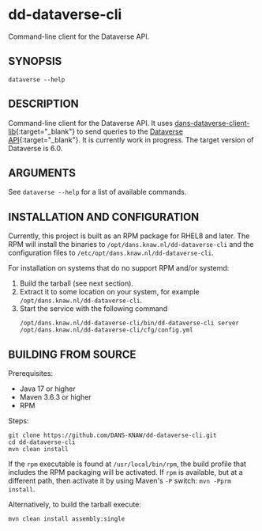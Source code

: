 dd-dataverse-cli
================

Command-line client for the Dataverse API.


SYNOPSIS
--------

    dataverse --help

DESCRIPTION
-----------

Command-line client for the Dataverse API. It uses [dans-dataverse-client-lib]{:target="_blank"} to send queries to the [Dataverse API]{:target="_blank"}. It is
currently work in progress. The target version of Dataverse is 6.0.

[dans-dataverse-client-lib]: https://github.com/DANS-KNAW/dans-dataverse-client-lib

[Dataverse API]: http://guides.dataverse.org/en/latest/api/index.html

ARGUMENTS
---------

See `dataverse --help` for a list of available commands.


INSTALLATION AND CONFIGURATION
------------------------------
Currently, this project is built as an RPM package for RHEL8 and later. The RPM will install the binaries to
`/opt/dans.knaw.nl/dd-dataverse-cli` and the configuration files to `/etc/opt/dans.knaw.nl/dd-dataverse-cli`.

For installation on systems that do no support RPM and/or systemd:

1. Build the tarball (see next section).
2. Extract it to some location on your system, for example `/opt/dans.knaw.nl/dd-dataverse-cli`.
3. Start the service with the following command
   ```
   /opt/dans.knaw.nl/dd-dataverse-cli/bin/dd-dataverse-cli server /opt/dans.knaw.nl/dd-dataverse-cli/cfg/config.yml 
   ```

BUILDING FROM SOURCE
--------------------
Prerequisites:

* Java 17 or higher
* Maven 3.6.3 or higher
* RPM

Steps:

    git clone https://github.com/DANS-KNAW/dd-dataverse-cli.git
    cd dd-dataverse-cli 
    mvn clean install

If the `rpm` executable is found at `/usr/local/bin/rpm`, the build profile that includes the RPM
packaging will be activated. If `rpm` is available, but at a different path, then activate it by using
Maven's `-P` switch: `mvn -Pprm install`.

Alternatively, to build the tarball execute:

    mvn clean install assembly:single
